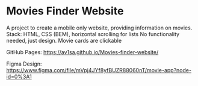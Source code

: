 # Movies Finder Website

A project to create a mobile only website, providing information on movies.  
Stack: HTML, CSS (BEM), horizontal scrolling for lists
No functionality needed, just design. Movie cards are clickable

GitHub Pages: https://av1sa.github.io/Movies-finder-website/  

Figma Design: https://www.figma.com/file/mVpj4JYf8yfBUZR88060nT/movie-app?node-id=0%3A1
